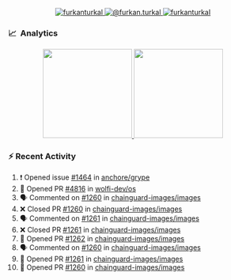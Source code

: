 <p align="center">
  <a href="https://linkedin.com/in/furkanturkal" target="blank">
    <img src="https://img.shields.io/badge/linkedin-%230077B5.svg?&style=for-the-badge&logo=linkedin&logoColor=white" alt="furkanturkal" />
  </a>
  <a href="https://medium.com/@furkan.turkal" target="blank">
    <img src="https://img.shields.io/badge/medium-%2312100E.svg?&style=for-the-badge&logo=medium&logoColor=white" alt="@furkan.turkal" />
  </a>
  <a href="https://twitter.com/furkanturkaI" target="blank">
    <img src="https://img.shields.io/badge/Twitter-1DA1F2?style=for-the-badge&logo=twitter&logoColor=white" alt="furkanturkaI" />
  </a>
</p>

### 📈 &nbsp;Analytics

<p align="center">
  <a href="https://coderstats.net/github/#Dentrax">
    <img height="180em" src="https://github-readme-stats-eight-theta.vercel.app/api?username=Dentrax&show_icons=true&theme=algolia&include_all_commits=true&count_private=true&line_height=26"/>
    <img height="180em" src="https://github-readme-stats-eight-theta.vercel.app/api/top-langs/?username=Dentrax&layout=compact&langs_count=8&theme=algolia&line_height=26"/>
  </a>
</p>

### :zap: Recent Activity

<!--START_SECTION:activity-->
1. ❗ Opened issue [#1464](https://github.com/anchore/grype/issues/1464) in [anchore/grype](https://github.com/anchore/grype)
2. 💪 Opened PR [#4816](https://github.com/wolfi-dev/os/pull/4816) in [wolfi-dev/os](https://github.com/wolfi-dev/os)
3. 🗣 Commented on [#1260](https://github.com/chainguard-images/images/pull/1260#issuecomment-1692306328) in [chainguard-images/images](https://github.com/chainguard-images/images)
4. ❌ Closed PR [#1260](https://github.com/chainguard-images/images/pull/1260) in [chainguard-images/images](https://github.com/chainguard-images/images)
5. 🗣 Commented on [#1261](https://github.com/chainguard-images/images/pull/1261#issuecomment-1692306038) in [chainguard-images/images](https://github.com/chainguard-images/images)
6. ❌ Closed PR [#1261](https://github.com/chainguard-images/images/pull/1261) in [chainguard-images/images](https://github.com/chainguard-images/images)
7. 💪 Opened PR [#1262](https://github.com/chainguard-images/images/pull/1262) in [chainguard-images/images](https://github.com/chainguard-images/images)
8. 🗣 Commented on [#1260](https://github.com/chainguard-images/images/pull/1260#issuecomment-1692275598) in [chainguard-images/images](https://github.com/chainguard-images/images)
9. 💪 Opened PR [#1261](https://github.com/chainguard-images/images/pull/1261) in [chainguard-images/images](https://github.com/chainguard-images/images)
10. 💪 Opened PR [#1260](https://github.com/chainguard-images/images/pull/1260) in [chainguard-images/images](https://github.com/chainguard-images/images)
<!--END_SECTION:activity-->
